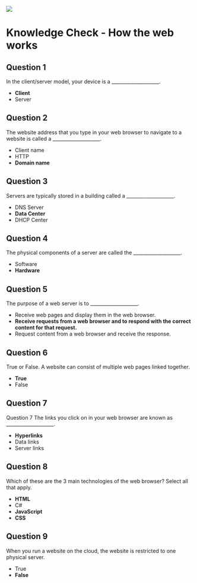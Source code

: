![](https://i.imgur.com/mTYrjGD.png) <br>
# **Knowledge Check - How the web works**

## **Question 1**
In the client/server model, your device is a ____________________.
- **Client**
- Server
## **Question 2**
The website address that you type in your web browser to navigate to a website is called a ____________________.
- Client name
- HTTP
- **Domain name**
## **Question 3**
Servers are typically stored in a building called a ____________________.
- DNS Server
- **Data Center**
- DHCP Center
## **Question 4**
The physical components of a server are called the ____________________.
- Software
- **Hardware**
## **Question 5**
The purpose of a web server is to ____________________.
- Receive web pages and display them in the web browser.
- **Receive requests from a web browser and to respond with the correct content for that request.**
- Request content from a web browser and receive the response.
## **Question 6**
True or False. A website can consist of multiple web pages linked together.
- **True**
- False
## **Question 7**
Question 7
The links you click on in your web browser are known as ____________________.
- **Hyperlinks**
- Data links
- Server links
## **Question 8**
Which of these are the 3 main technologies of the web browser? Select all that apply.
- **HTML**
- C#
- **JavaScript**
- **CSS**
## **Question 9**
When you run a website on the cloud, the website is restricted to one physical server.

- True
- **False**